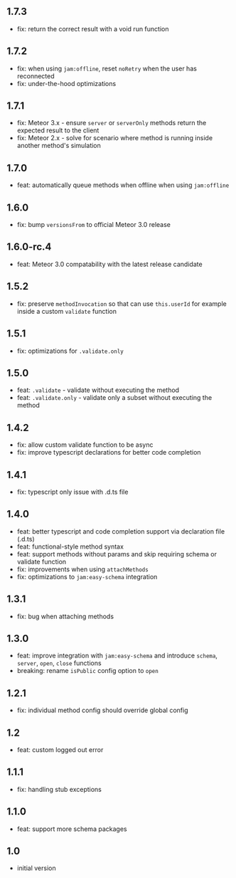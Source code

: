## 1.7.3
* fix: return the correct result with a void run function

## 1.7.2
* fix: when using `jam:offline`, reset `noRetry` when the user has reconnected
* fix: under-the-hood optimizations

## 1.7.1
* fix: Meteor 3.x - ensure `server` or `serverOnly` methods return the expected result to the client
* fix: Meteor 2.x - solve for scenario where method is running inside another method's simulation

## 1.7.0
* feat: automatically queue methods when offline when using `jam:offline`

## 1.6.0
* fix: bump `versionsFrom` to official Meteor 3.0 release

## 1.6.0-rc.4
* feat: Meteor 3.0 compatability with the latest release candidate

## 1.5.2
* fix: preserve `methodInvocation` so that can use `this.userId` for example inside a custom `validate` function

## 1.5.1
* fix: optimizations for `.validate.only`

## 1.5.0
* feat: `.validate` - validate without executing the method
* feat: `.validate.only` - validate only a subset without executing the method

## 1.4.2
* fix: allow custom validate function to be async
* fix: improve typescript declarations for better code completion

## 1.4.1
* fix: typescript only issue with .d.ts file

## 1.4.0
* feat: better typescript and code completion support via declaration file (.d.ts)
* feat: functional-style method syntax
* feat: support methods without params and skip requiring schema or validate function
* fix: improvements when using `attachMethods`
* fix: optimizations to `jam:easy-schema` integration

## 1.3.1
* fix: bug when attaching methods

## 1.3.0
* feat: improve integration with `jam:easy-schema` and introduce `schema`, `server`, `open`, `close` functions
* breaking: rename `isPublic` config option to `open`

## 1.2.1
* fix: individual method config should override global config

## 1.2
* feat: custom logged out error

## 1.1.1
* fix: handling stub exceptions

## 1.1.0
* feat: support more schema packages

## 1.0
* initial version
